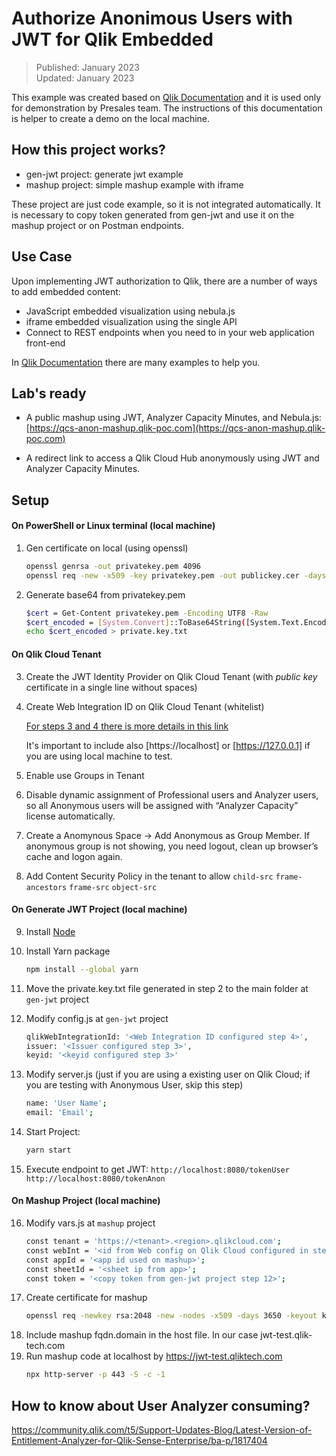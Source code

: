 # **Authorize Anonimous Users with JWT for Qlik Embedded**

> Published: January 2023 <br>
  Updated: January 2023
  
This example was created based on [Qlik Documentation](https://qlik.dev/tutorials/implement-jwt-authorization) and it is used only for demonstration by Presales team.
The instructions of this documentation is helper to create a demo on the local machine. 

## **How this project works?**

* gen-jwt project: generate jwt example
* mashup project: simple mashup example with iframe

These project are just code example, so it is not integrated automatically. It is necessary to copy token generated from gen-jwt and use it on the mashup project or on Postman endpoints.

## **Use Case**

Upon implementing JWT authorization to Qlik, there are a number of ways to add embedded content:

* JavaScript embedded visualization using nebula.js
* iframe embedded visualization using the single API
* Connect to REST endpoints when you need to in your web application front-end

In [Qlik Documentation](https://qlik.dev/tutorials/implement-jwt-authorization) there are many examples to help you.

## **Lab's ready**

* A public mashup using JWT, Analyzer Capacity Minutes, and Nebula.js: [https://qcs-anon-mashup.qlik-poc.com](https://qcs-anon-mashup.qlik-poc.com)

* A redirect link to access a Qlik Cloud Hub anonymously using JWT and Analyzer Capacity Minutes.

## **Setup**

#### **On PowerShell or Linux terminal (local machine)**

1. Gen certificate on local (using openssl)
    ```sh
    openssl genrsa -out privatekey.pem 4096
    openssl req -new -x509 -key privatekey.pem -out publickey.cer -days 1825
    ```
2. Generate base64 from privatekey.pem
    ```sh
    $cert = Get-Content privatekey.pem -Encoding UTF8 -Raw
    $cert_encoded = [System.Convert]::ToBase64String([System.Text.Encoding]::UTF8.GetBytes($cert))
    echo $cert_encoded > private.key.txt
    ```

#### **On Qlik Cloud Tenant**

3. Create the JWT Identity Provider on Qlik Cloud Tenant (with *public key* certificate in a single line without spaces)
4. Create Web Integration ID on Qlik Cloud Tenant (whitelist)

    [For steps 3 and 4 there is more details in this link](https://qlik.dev/tutorials/create-signed-tokens-for-jwt-authorization)
    
    It's important to include also [https://localhost] or [https://127.0.0.1] if you are using local machine to test.

5. Enable use Groups in Tenant 
6. Disable dynamic assignment of Professional users and Analyzer users, so all Anonymous users will be assigned with “Analyzer Capacity” license automatically.
7. Create a Anomynous Space -> Add Anonymous as Group Member. If anonymous group is not showing, you need logout, clean up browser’s cache and logon again.
8. Add Content Security Policy in the tenant to allow ```child-src``` ```frame-ancestors``` ```frame-src``` ```object-src```

#### **On Generate JWT Project (local machine)**

9. Install [Node](https://nodejs.org/en/download/)

10. Install Yarn package
    ```sh
    npm install --global yarn
    ````

11. Move the private.key.txt file generated in step 2 to the main folder at ```gen-jwt``` project

12. Modify config.js at ```gen-jwt``` project
    ```sh
    qlikWebIntegrationId: '<Web Integration ID configured step 4>',
    issuer: '<Issuer configured step 3>',
    keyid: '<keyid configured step 3>'
    ````

13. Modify server.js (just if you are using a existing user on Qlik Cloud; if you are testing with Anonymous User, skip this step)
    ```sh
    name: 'User Name';
    email: 'Email';
    ````

14. Start Project: 
    ```sh
    yarn start
    ````
15. Execute endpoint to get JWT:
    ```http://localhost:8080/tokenUser```
    ```http://localhost:8080/tokenAnon```

#### **On Mashup Project (local machine)**

16. Modify vars.js at ```mashup``` project
    ```sh
    const tenant = 'https://<tenant>.<region>.qlikcloud.com';
    const webInt = '<id from Web config on Qlik Cloud configured in step X>';
    const appId = '<app id used on mashup>';
    const sheetId = '<sheet ip from app>';
    const token = '<copy token from gen-jwt project step 12>';    
    ````
17. Create certificate for mashup
    ```sh
    openssl req -newkey rsa:2048 -new -nodes -x509 -days 3650 -keyout key.pem -out cert.pem
    ```
18. Include mashup fqdn.domain in the host file. In our case jwt-test.qlik-tech.com
19. Run mashup code at localhost by https://jwt-test.qliktech.com
    ```sh
    npx http-server -p 443 -S -c -1
    ```
## **How to know about User Analyzer consuming?**

https://community.qlik.com/t5/Support-Updates-Blog/Latest-Version-of-Entitlement-Analyzer-for-Qlik-Sense-Enterprise/ba-p/1817404

